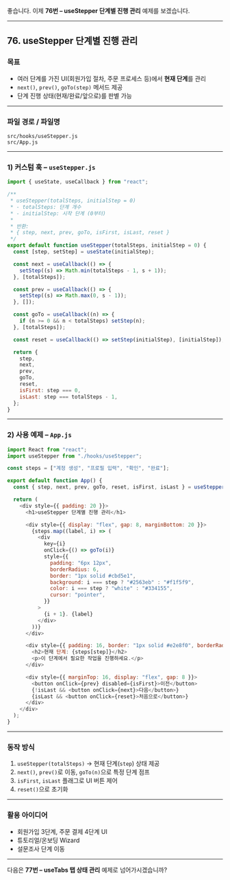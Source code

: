 좋습니다. 이제 **76번 – useStepper 단계별 진행 관리** 예제를 보겠습니다.

---

## 76. useStepper 단계별 진행 관리

### 목표

* 여러 단계를 가진 UI(회원가입 절차, 주문 프로세스 등)에서 **현재 단계**를 관리
* `next()`, `prev()`, `goTo(step)` 메서드 제공
* 단계 진행 상태(현재/완료/앞으로)를 판별 가능

---

### 파일 경로 / 파일명

```
src/hooks/useStepper.js
src/App.js
```

---

### 1) 커스텀 훅 – `useStepper.js`

```javascript
import { useState, useCallback } from "react";

/**
 * useStepper(totalSteps, initialStep = 0)
 * - totalSteps: 단계 개수
 * - initialStep: 시작 단계 (0부터)
 *
 * 반환:
 * { step, next, prev, goTo, isFirst, isLast, reset }
 */
export default function useStepper(totalSteps, initialStep = 0) {
  const [step, setStep] = useState(initialStep);

  const next = useCallback(() => {
    setStep((s) => Math.min(totalSteps - 1, s + 1));
  }, [totalSteps]);

  const prev = useCallback(() => {
    setStep((s) => Math.max(0, s - 1));
  }, []);

  const goTo = useCallback((n) => {
    if (n >= 0 && n < totalSteps) setStep(n);
  }, [totalSteps]);

  const reset = useCallback(() => setStep(initialStep), [initialStep]);

  return {
    step,
    next,
    prev,
    goTo,
    reset,
    isFirst: step === 0,
    isLast: step === totalSteps - 1,
  };
}
```

---

### 2) 사용 예제 – `App.js`

```javascript
import React from "react";
import useStepper from "./hooks/useStepper";

const steps = ["계정 생성", "프로필 입력", "확인", "완료"];

export default function App() {
  const { step, next, prev, goTo, reset, isFirst, isLast } = useStepper(steps.length);

  return (
    <div style={{ padding: 20 }}>
      <h1>useStepper 단계별 진행 관리</h1>

      <div style={{ display: "flex", gap: 8, marginBottom: 20 }}>
        {steps.map((label, i) => (
          <div
            key={i}
            onClick={() => goTo(i)}
            style={{
              padding: "6px 12px",
              borderRadius: 6,
              border: "1px solid #cbd5e1",
              background: i === step ? "#2563eb" : "#f1f5f9",
              color: i === step ? "white" : "#334155",
              cursor: "pointer",
            }}
          >
            {i + 1}. {label}
          </div>
        ))}
      </div>

      <div style={{ padding: 16, border: "1px solid #e2e8f0", borderRadius: 8 }}>
        <h2>현재 단계: {steps[step]}</h2>
        <p>이 단계에서 필요한 작업을 진행하세요.</p>
      </div>

      <div style={{ marginTop: 16, display: "flex", gap: 8 }}>
        <button onClick={prev} disabled={isFirst}>이전</button>
        {!isLast && <button onClick={next}>다음</button>}
        {isLast && <button onClick={reset}>처음으로</button>}
      </div>
    </div>
  );
}
```

---

### 동작 방식

1. `useStepper(totalSteps)` → 현재 단계(`step`) 상태 제공
2. `next()`, `prev()`로 이동, `goTo(n)`으로 특정 단계 점프
3. `isFirst`, `isLast` 플래그로 UI 버튼 제어
4. `reset()`으로 초기화

---

### 활용 아이디어

* 회원가입 3단계, 주문 결제 4단계 UI
* 튜토리얼/온보딩 Wizard
* 설문조사 단계 이동

---

다음은 **77번 – useTabs 탭 상태 관리** 예제로 넘어가시겠습니까?
